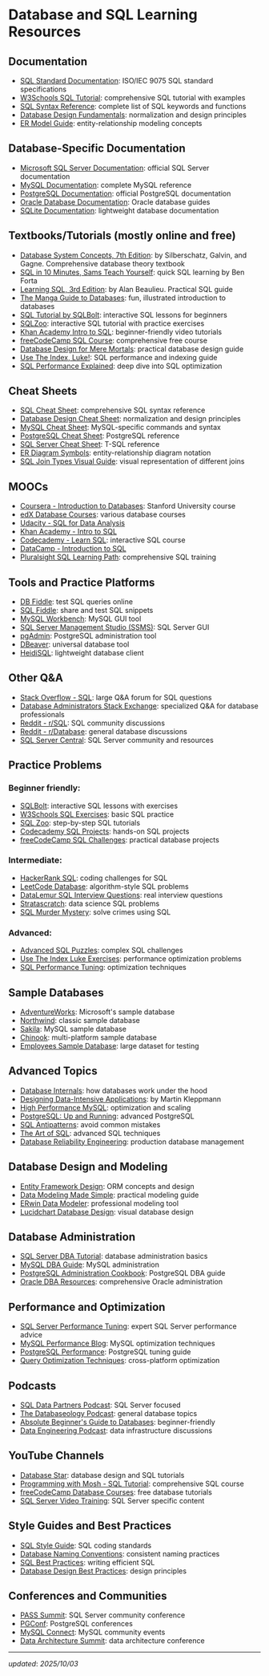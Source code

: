 # Database and SQL Learning Resources

## Documentation

- [SQL Standard Documentation](https://www.iso.org/standard/63555.html): ISO/IEC 9075 SQL standard specifications
- [W3Schools SQL Tutorial](https://www.w3schools.com/sql/): comprehensive SQL tutorial with examples
- [SQL Syntax Reference](https://www.w3schools.com/sql/sql_ref_keywords.asp): complete list of SQL keywords and functions
- [Database Design Fundamentals](https://docs.microsoft.com/en-us/office/troubleshoot/access/database-normalization-description): normalization and design principles
- [ER Model Guide](https://www.lucidchart.com/pages/er-diagrams): entity-relationship modeling concepts

## Database-Specific Documentation

- [Microsoft SQL Server Documentation](https://docs.microsoft.com/en-us/sql/sql-server/): official SQL Server documentation
- [MySQL Documentation](https://dev.mysql.com/doc/): complete MySQL reference
- [PostgreSQL Documentation](https://www.postgresql.org/docs/): official PostgreSQL documentation
- [Oracle Database Documentation](https://docs.oracle.com/en/database/): Oracle database guides
- [SQLite Documentation](https://www.sqlite.org/docs.html): lightweight database documentation

## Textbooks/Tutorials (mostly online and free)

- [Database System Concepts, 7th Edition](https://www.db-book.com/): by Silberschatz, Galvin, and Gagne. Comprehensive database theory textbook
- [SQL in 10 Minutes, Sams Teach Yourself](https://forta.com/books/0672336073/): quick SQL learning by Ben Forta
- [Learning SQL, 3rd Edition](https://www.oreilly.com/library/view/learning-sql-3rd/9781492057604/): by Alan Beaulieu. Practical SQL guide
- [The Manga Guide to Databases](https://nostarch.com/mg_databases.htm): fun, illustrated introduction to databases
- [SQL Tutorial by SQLBolt](https://sqlbolt.com/): interactive SQL lessons for beginners
- [SQLZoo](https://sqlzoo.net/): interactive SQL tutorial with practice exercises
- [Khan Academy Intro to SQL](https://www.khanacademy.org/computing/computer-programming/sql): beginner-friendly video tutorials
- [freeCodeCamp SQL Course](https://www.freecodecamp.org/learn/relational-database/): comprehensive free course
- [Database Design for Mere Mortals](https://www.informit.com/store/database-design-for-mere-mortals-a-hands-on-guide-to-9780321884497): practical database design guide
- [Use The Index, Luke!](https://use-the-index-luke.com/): SQL performance and indexing guide
- [SQL Performance Explained](https://sql-performance-explained.com/): deep dive into SQL optimization

## Cheat Sheets

- [SQL Cheat Sheet](https://www.sqltutorial.org/sql-cheat-sheet/): comprehensive SQL syntax reference
- [Database Design Cheat Sheet](https://www.guru99.com/database-design.html): normalization and design principles
- [MySQL Cheat Sheet](https://devhints.io/mysql): MySQL-specific commands and syntax
- [PostgreSQL Cheat Sheet](https://postgrescheatsheet.com/): PostgreSQL reference
- [SQL Server Cheat Sheet](https://www.sqlservertutorial.net/sql-server-cheat-sheet/): T-SQL reference
- [ER Diagram Symbols](https://www.lucidchart.com/pages/ER-diagram-symbols-and-meaning): entity-relationship diagram notation
- [SQL Join Types Visual Guide](https://joins.spathon.com/): visual representation of different joins

## MOOCs

- [Coursera - Introduction to Databases](https://www.coursera.org/learn/introduction-to-databases): Stanford University course
- [edX Database Courses](https://www.edx.org/search?q=database): various database courses
- [Udacity - SQL for Data Analysis](https://www.udacity.com/course/sql-for-data-analysis--ud198)
- [Khan Academy - Intro to SQL](https://www.khanacademy.org/computing/computer-programming/sql)
- [Codecademy - Learn SQL](https://www.codecademy.com/learn/learn-sql): interactive SQL course
- [DataCamp - Introduction to SQL](https://www.datacamp.com/courses/introduction-to-sql)
- [Pluralsight SQL Learning Path](https://www.pluralsight.com/paths/sql): comprehensive SQL training

## Tools and Practice Platforms

- [DB Fiddle](https://www.db-fiddle.com/): test SQL queries online
- [SQL Fiddle](http://sqlfiddle.com/): share and test SQL snippets
- [MySQL Workbench](https://www.mysql.com/products/workbench/): MySQL GUI tool
- [SQL Server Management Studio (SSMS)](https://docs.microsoft.com/en-us/sql/ssms/): SQL Server GUI
- [pgAdmin](https://www.pgadmin.org/): PostgreSQL administration tool
- [DBeaver](https://dbeaver.io/): universal database tool
- [HeidiSQL](https://www.heidisql.com/): lightweight database client

## Other Q&A

- [Stack Overflow - SQL](https://stackoverflow.com/questions/tagged/sql): large Q&A forum for SQL questions
- [Database Administrators Stack Exchange](https://dba.stackexchange.com/): specialized Q&A for database professionals
- [Reddit - r/SQL](https://www.reddit.com/r/SQL/): SQL community discussions
- [Reddit - r/Database](https://www.reddit.com/r/Database/): general database discussions
- [SQL Server Central](https://www.sqlservercentral.com/): SQL Server community and resources

## Practice Problems

### Beginner friendly:

- [SQLBolt](https://sqlbolt.com/): interactive SQL lessons with exercises
- [W3Schools SQL Exercises](https://www.w3schools.com/sql/sql_exercises.asp): basic SQL practice
- [SQL Zoo](https://sqlzoo.net/): step-by-step SQL tutorials
- [Codecademy SQL Projects](https://www.codecademy.com/learn/learn-sql): hands-on SQL projects
- [freeCodeCamp SQL Challenges](https://www.freecodecamp.org/learn/relational-database/): practical database projects

### Intermediate:

- [HackerRank SQL](https://www.hackerrank.com/domains/sql): coding challenges for SQL
- [LeetCode Database](https://leetcode.com/problemset/database/): algorithm-style SQL problems
- [DataLemur SQL Interview Questions](https://datalemur.com/): real interview questions
- [Stratascratch](https://www.stratascratch.com/): data science SQL problems
- [SQL Murder Mystery](https://mystery.knightlab.com/): solve crimes using SQL

### Advanced:

- [Advanced SQL Puzzles](https://advancedsqlpuzzles.com/): complex SQL challenges
- [Use The Index Luke Exercises](https://use-the-index-luke.com/sql/exercises): performance optimization problems
- [SQL Performance Tuning](https://www.sqlshack.com/sql-performance-tuning/): optimization techniques

## Sample Databases

- [AdventureWorks](https://docs.microsoft.com/en-us/sql/samples/adventureworks-install-configure): Microsoft's sample database
- [Northwind](https://github.com/Microsoft/sql-server-samples/tree/master/samples/databases/northwind-pubs): classic sample database
- [Sakila](https://dev.mysql.com/doc/sakila/en/): MySQL sample database
- [Chinook](https://github.com/lerocha/chinook-database): multi-platform sample database
- [Employees Sample Database](https://github.com/datacharmer/test_db): large dataset for testing

## Advanced Topics

- [Database Internals](https://www.databass.dev/): how databases work under the hood
- [Designing Data-Intensive Applications](https://dataintensive.net/): by Martin Kleppmann
- [High Performance MySQL](https://www.oreilly.com/library/view/high-performance-mysql/9781449332471/): optimization and scaling
- [PostgreSQL: Up and Running](https://www.oreilly.com/library/view/postgresql-up-and/9781491963401/): advanced PostgreSQL
- [SQL Antipatterns](https://pragprog.com/titles/bksqla/sql-antipatterns/): avoid common mistakes
- [The Art of SQL](https://www.oreilly.com/library/view/the-art-of/0596008945/): advanced SQL techniques
- [Database Reliability Engineering](https://www.oreilly.com/library/view/database-reliability-engineering/9781491925935/): production database management

## Database Design and Modeling

- [Entity Framework Design](https://docs.microsoft.com/en-us/ef/): ORM concepts and design
- [Data Modeling Made Simple](https://www.dataversity.net/data-modeling-made-simple/): practical modeling guide
- [ERwin Data Modeler](https://www.erwin.com/products/erwin-data-modeler/): professional modeling tool
- [Lucidchart Database Design](https://www.lucidchart.com/pages/database-diagram/database-design): visual database design

## Database Administration

- [SQL Server DBA Tutorial](https://www.sqlservertutorial.net/sql-server-administration/): database administration basics
- [MySQL DBA Guide](https://dev.mysql.com/doc/mysql-tutorial-excerpt/8.0/en/): MySQL administration
- [PostgreSQL Administration Cookbook](https://www.packtpub.com/product/postgresql-administration-cookbook/9781849519069): PostgreSQL DBA guide
- [Oracle DBA Resources](https://oracle-base.com/): comprehensive Oracle administration

## Performance and Optimization

- [SQL Server Performance Tuning](https://www.brentozar.com/): expert SQL Server performance advice
- [MySQL Performance Blog](https://www.percona.com/blog/): MySQL optimization techniques
- [PostgreSQL Performance](https://wiki.postgresql.org/wiki/Performance_Optimization): PostgreSQL tuning guide
- [Query Optimization Techniques](https://use-the-index-luke.com/): cross-platform optimization

## Podcasts

- [SQL Data Partners Podcast](https://sqldatapartners.com/podcast/): SQL Server focused
- [The Databaseology Podcast](https://databaseology.com/): general database topics
- [Absolute Beginner's Guide to Databases](https://podcasts.apple.com/podcast/absolute-beginners-guide-to-databases): beginner-friendly
- [Data Engineering Podcast](https://www.dataengineeringpodcast.com/): data infrastructure discussions

## YouTube Channels

- [Database Star](https://www.youtube.com/c/DatabaseStar): database design and SQL tutorials
- [Programming with Mosh - SQL Tutorial](https://www.youtube.com/watch?v=7S_tz1z_5bA): comprehensive SQL course
- [freeCodeCamp Database Courses](https://www.youtube.com/c/Freecodecamp): free database tutorials
- [SQL Server Video Training](https://www.youtube.com/user/brento): SQL Server specific content

## Style Guides and Best Practices

- [SQL Style Guide](https://www.sqlstyle.guide/): SQL coding standards
- [Database Naming Conventions](https://launchbylunch.com/posts/2014/Feb/16/sql-naming-conventions/): consistent naming practices
- [SQL Best Practices](https://www.sisense.com/blog/sql-best-practices/): writing efficient SQL
- [Database Design Best Practices](https://blog.codinghorror.com/a-visual-explanation-of-sql-joins/): design principles

## Conferences and Communities

- [PASS Summit](https://www.pass.org/summit/): SQL Server community conference
- [PGConf](https://postgresconf.org/): PostgreSQL conferences
- [MySQL Connect](https://www.mysql.com/): MySQL community events
- [Data Architecture Summit](https://dataarchitecturesummit.com/): data architecture conference

---

*updated*: *2025/10/03*
